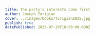 ```yaml
---
title: The party's interests come first
author: Joseph Torigian
cover: ../images/books/torigian2025.jpg
publish: true
datePublished: 2025-07-29T18:03:00.000Z
---
```



